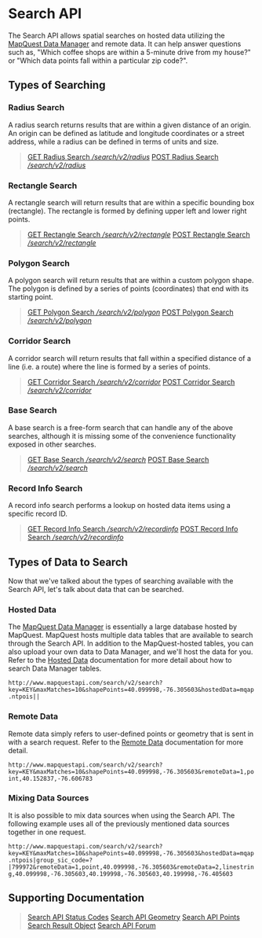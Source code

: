 # Search API

The Search API allows spatial searches on hosted data utilizing the [MapQuest Data Manager](https://developer.mapquest.com/documentation/data-manager) and remote data. It can help answer questions such as, "Which coffee shops are within a 5-minute drive from my house?" or "Which data points fall within a particular zip code?".

## Types of Searching

### Radius Search

A radius search returns results that are within a given distance of an origin. An origin can be defined as latitude and longitude coordinates or a street address, while a radius can be defined in terms of units and size.

> [GET Radius Search */search/v2/radius*](./radius/get.md)
> [POST Radius Search */search/v2/radius*](./radius/post.md)

### Rectangle Search

A rectangle search will return results that are within a specific bounding box (rectangle). The rectangle is formed by defining upper left and lower right points.

> [GET Rectangle Search */search/v2/rectangle*](./rectangle/get.md)
> [POST Rectangle Search */search/v2/rectangle*](./rectangle/post.md)

### Polygon Search

A polygon search will return results that are within a custom polygon shape. The polygon is defined by a series of points (coordinates) that end with its starting point.

> [GET Polygon Search */search/v2/polygon*](./polygon/get.md)
> [POST Polygon Search */search/v2/polygon*](./polygon/post.md)

### Corridor Search

A corridor search will return results that fall within a specified distance of a line (i.e. a route) where the line is formed by a series of points.

> [GET Corridor Search */search/v2/corridor*](./corridor/get.md)
> [POST Corridor Search */search/v2/corridor*](./corridor/post.md)

### Base Search

A base search is a free-form search that can handle any of the above searches, although it is missing some of the convenience functionality exposed in other searches.

> [GET Base Search */search/v2/search*](./search/get.md)
> [POST Base Search */search/v2/search*](./search/post.md)

### Record Info Search

A record info search performs a lookup on hosted data items using a specific record ID.

> [GET Record Info Search */search/v2/recordinfo*](./recordinfo/get.md)
> [POST Record Info Search */search/v2/recordinfo*](./recordinfo/post.md)

## Types of Data to Search

Now that we've talked about the types of searching available with the Search API, let's talk about data that can be searched.

### Hosted Data

The [MapQuest Data Manager](https://developer.mapquest.com/documentation/data-manager) is essentially a large database hosted by MapQuest. MapQuest hosts multiple data tables that are available to search through the Search API. In addition to the MapQuest-hosted tables, you can also upload your own data to Data Manager, and we'll host the data for you. Refer to the [Hosted Data](https://developer.mapquest.com/documentation/search-api/hosted-data) documentation for more detail about how to search Data Manager tables.

`http://www.mapquestapi.com/search/v2/search?key=KEY&maxMatches=10&shapePoints=40.099998,-76.305603&hostedData=mqap.ntpois||`

### Remote Data

Remote data simply refers to user-defined points or geometry that is sent in with a search request. Refer to the [Remote Data](https://developer.mapquest.com/documentation/search-api/remote-data) documentation for more detail.

`http://www.mapquestapi.com/search/v2/search?key=KEY&maxMatches=10&shapePoints=40.099998,-76.305603&remoteData=1,point,40.152837,-76.606783`

### Mixing Data Sources

It is also possible to mix data sources when using the Search API. The following example uses all of the previously mentioned data sources together in one request.

`http://www.mapquestapi.com/search/v2/search?key=KEY&maxMatches=10&shapePoints=40.099998,-76.305603&hostedData=mqap.ntpois|group_sic_code=?|799972&remoteData=1,point,40.099998,-76.305603&remoteData=2,linestring,40.099998,-76.305603,40.199998,-76.305603,40.199998,-76.405603`

## Supporting Documentation

> [Search API Status Codes](https://developer.mapquest.com/documentation/search-api/status-codes)
> [Search API Geometry](https://developer.mapquest.com/documentation/search-api/geometry)
> [Search API Points](https://developer.mapquest.com/documentation/search-api/points)
> [Search Result Object](https://developer.mapquest.com/documentation/search-api/search-result)
> [Search API Forum](https://developer.mapquest.com/forums/search-api-web-service)
